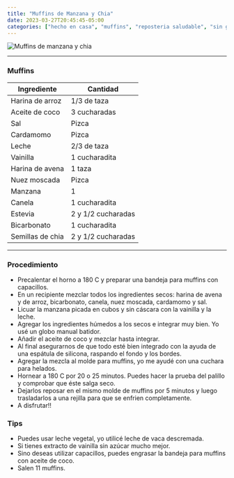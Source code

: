 ```yaml
---
title: "Muffins de Manzana y Chia"
date: 2023-03-27T20:45:45-05:00
categories: ["hecho en casa", "muffins", "reposteria saludable", "sin gluten", "vegano"]
---
```

![Muffins de manzana y chia](../../images/muffins_manzana_y_chia.jpg)
___
### Muffins

| Ingrediente | Cantidad |
| ----------- | ----------- |
| Harina de arroz | 1/3 de taza |
| Aceite de coco | 3 cucharadas |
| Sal | Pizca |
| Cardamomo | Pizca |
| Leche | 2/3 de taza|
| Vainilla | 1 cucharadita|
| Harina de avena | 1 taza|
| Nuez moscada | Pizca|
| Manzana | 1 |
| Canela | 1 cucharadita|
| Estevia | 2 y 1/2 cucharadas|
| Bicarbonato | 1 cucharadita |
| Semillas de chia | 2 y 1/2 cucharadas |

___

### Procedimiento 
- Precalentar el horno a 180 C y preparar una bandeja para muffins con capacillos.
- En un recipiente mezclar todos los ingredientes secos: harina de avena y de arroz, bicarbonato, canela, nuez moscada, cardamomo y sal.
- Licuar la manzana picada en cubos y sin cáscara con la vainilla y la leche.
- Agregar los ingredientes húmedos a los secos e integrar muy bien. Yo usé un globo manual batidor.
- Añadir el aceite de coco y mezclar hasta integrar.
- Al final asegurarnos de que todo esté bien integrado con la ayuda de una espátula de silicona, raspando el fondo y los bordes.
- Agregar la mezcla al molde para muffins, yo me ayudé con una cuchara para helados.
- Hornear a 180 C por 20 o 25 minutos. Puedes hacer la prueba del palillo y comprobar que éste salga seco.
- Dejarlos reposar en el mismo molde de muffins por 5 minutos y luego trasladarlos a una rejilla para que se enfrien completamente.
- A disfrutar!!

### Tips 
- Puedes usar leche vegetal, yo utilicé leche de vaca descremada.
- Si tienes extracto de vainilla sin azúcar mucho mejor.
- Sino deseas utilizar capacillos, puedes engrasar la bandeja para muffins con aceite de coco.
- Salen 11 muffins.
